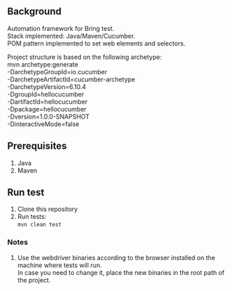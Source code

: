 ## Background

Automation framework for Bring test.  
Stack implemented: Java/Maven/Cucumber.  
POM pattern implemented to set web elements and selectors.  

Project structure is based on the following archetype:  
mvn archetype:generate  
    -DarchetypeGroupId=io.cucumber  
    -DarchetypeArtifactId=cucumber-archetype  
    -DarchetypeVersion=6.10.4  
    -DgroupId=hellocucumber  
    -DartifactId=hellocucumber  
    -Dpackage=hellocucumber  
    -Dversion=1.0.0-SNAPSHOT  
    -DinteractiveMode=false  

## Prerequisites  
1.  Java  
2.  Maven  

## Run test  
1.  Clone this repository  
2.  Run tests:  
    `mvn clean test`  
    
### Notes  

1. Use the webdriver binaries according to the browser installed on the machine where tests will run.  
   In case you need to change it, place the new binaries in the root path of the project.  
